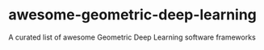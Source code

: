 # awesome-geometric-deep-learning
A curated list of awesome Geometric Deep Learning software frameworks
